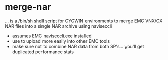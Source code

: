 merge-nar
=========

... is a /bin/sh shell script for CYGWIN environments to merge EMC VNX/CX NAR files into a single NAR archive using naviseccli

* assumes EMC naviseccli.exe installed 
* use to upload more easily into other EMC tools
* make sure not to combine NAR data from both SP's... you'll get duplicated performance stats


